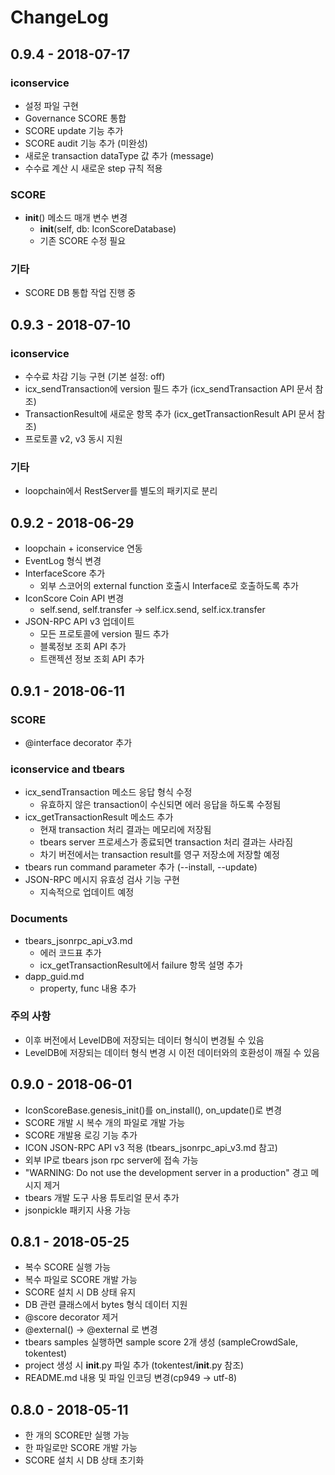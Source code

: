 # ChangeLog

## 0.9.4 - 2018-07-17

### iconservice

* 설정 파일 구현
* Governance SCORE 통합
* SCORE update 기능 추가
* SCORE audit 기능 추가 (미완성)
* 새로운 transaction dataType 값 추가 (message)
* 수수료 계산 시 새로운 step 규칙 적용

### SCORE

* __init__() 메소드 매개 변수 변경
    * __init__(self, db: IconScoreDatabase)
    * 기존 SCORE 수정 필요

### 기타

* SCORE DB 통합 작업 진행 중

## 0.9.3 - 2018-07-10

### iconservice

* 수수료 차감 기능 구현 (기본 설정: off)
* icx_sendTransaction에 version 필드 추가 (icx_sendTransaction API 문서 참조)
* TransactionResult에 새로운 항목 추가 (icx_getTransactionResult API 문서 참조)
* 프로토콜 v2, v3 동시 지원

### 기타

* loopchain에서 RestServer를 별도의 패키지로 분리

## 0.9.2 - 2018-06-29

* loopchain + iconservice 연동
* EventLog 형식 변경
* InterfaceScore 추가
  - 외부 스코어의 external function 호출시 Interface로 호출하도록 추가
* IconScore Coin API 변경
  - self.send, self.transfer -> self.icx.send, self.icx.transfer
* JSON-RPC API v3 업데이트
  - 모든 프로토콜에 version 필드 추가
  - 블록정보 조회 API 추가
  - 트랜젝션 정보 조회 API 추가

## 0.9.1 - 2018-06-11

### SCORE

* @interface decorator 추가

### iconservice and tbears

* icx_sendTransaction 메소드 응답 형식 수정
    - 유효하지 않은 transaction이 수신되면 에러 응답을 하도록 수정됨
* icx_getTransactionResult 메소드 추가
    - 현재 transaction 처리 결과는 메모리에 저장됨
    - tbears server 프로세스가 종료되면 transaction 처리 결과는 사라짐
    - 차기 버전에서는 transaction result를 영구 저장소에 저장할 예정
* tbears run command parameter 추가 (--install, --update)
* JSON-RPC 메시지 유효성 검사 기능 구현
    - 지속적으로 업데이트 예정

### Documents

* tbears_jsonrpc_api_v3.md
    - 에러 코드표 추가
    - icx_getTransactionResult에서 failure 항목 설명 추가
* dapp_guid.md
    - property, func 내용 추가
    
### 주의 사항    
    
* 이후 버전에서 LevelDB에 저장되는 데이터 형식이 변경될 수 있음
* LevelDB에 저장되는 데이터 형식 변경 시 이전 데이터와의 호환성이 깨질 수 있음

## 0.9.0 - 2018-06-01

* IconScoreBase.genesis_init()를 on_install(), on_update()로 변경
* SCORE 개발 시 복수 개의 파일로 개발 가능
* SCORE 개발용 로깅 기능 추가
* ICON JSON-RPC API v3 적용 (tbears_jsonrpc_api_v3.md 참고)
* 외부 IP로 tbears json rpc server에 접속 가능
* "WARNING: Do not use the development server in a production" 경고 메시지 제거
* tbears 개발 도구 사용 튜토리얼 문서 추가
* jsonpickle 패키지 사용 가능

## 0.8.1 - 2018-05-25

* 복수 SCORE 실행 가능
* 복수 파일로 SCORE 개발 가능
* SCORE 설치 시 DB 상태 유지
* DB 관련 클래스에서 bytes 형식 데이터 지원
* @score decorator 제거
* @external() -> @external 로 변경
* tbears samples 실행하면 sample score 2개 생성 (sampleCrowdSale, tokentest)
* project 생성 시 __init__.py 파일 추가 (tokentest/__init__.py 참조)
* README.md 내용 및 파일 인코딩 변경(cp949 -> utf-8)

## 0.8.0 - 2018-05-11

* 한 개의 SCORE만 실행 가능
* 한 파일로만 SCORE 개발 가능
* SCORE 설치 시 DB 상태 초기화
